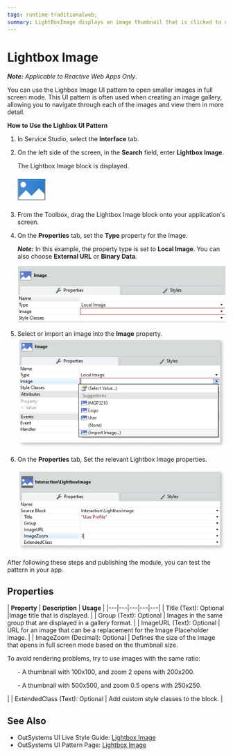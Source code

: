 ```yaml
---
tags: runtime-traditionalweb; 
summary: LightBoxImage displays an image thumbnail that is clicked to open a fullscreen image.
---
```


# Lightbox Image

**_Note:_**  _Applicable to Reactive Web Apps Only_.

You can use the Lighbox Image UI pattern to open smaller images in full screen mode. This UI pattern is often used when creating an image gallery, allowing you to navigate through each of the images and view them in more detail.  


**How to Use the Lighbox UI Pattern**

1. In Service Studio, select the **Interface** tab.

2. On the left side of the screen, in the **Search** field, enter **Lightbox Image**.

    The Lightbox Image block is displayed.

    ![](<images/lightboximage-image-7.png?width=600>)

     


  3. From the Toolbox, drag the Lightbox Image block onto your application's screen.
  4. On the **Properties** tab, set the **Type** property for the Image.

        **_Note:_**  In this example, the property type is set to **Local Image**. You can also choose **External URL** or **Binary Data**.

      ![](<images/lightboximage-image-8.png>)
        
5. Select or import an image into the **Image** property.
      ![](<images/lightboximage-image-9.png>)

6.  On the **Properties** tab, Set the relevant Lightbox Image properties. 

     ![](<images/lightboximage-image-10.png>)

After following these steps and publishing the module, you can test the pattern in your app.

## Properties

| **Property** |  **Description** |  **Usage** | 
|---|---|---|---|---|
| Title (Text): Optional  |Image title that is displayed. |
| Group (Text): Optional | Images in the same group that are displayed in a gallery format. |
| ImageURL (Text): Optional | URL for an image that can be a replacement for the Image Placeholder image. |
| ImageZoom (Decimal): Optional  |  Defines the size of the image that opens in full screen mode based on the thumbnail size. <p> To avoid rendering problems, try to use images with the same ratio: <ul> - A thumbnail with 100x100, and zoom 2 opens with 200x200.</ul><ul> - A thumbnail with 500x500, and zoom 0.5 opens with 250x250.</ul></p> |
| ExtendedClass (Text): Optional |  Add custom style classes to the block. |





## See Also
* OutSystems UI Live Style Guide: [Lightbox Image](https://outsystemsui.outsystems.com/WebStyleGuidePreview/LightboxImage.aspx)
* OutSystems UI Pattern Page: [Lightbox Image](https://outsystemsui.outsystems.com/OutSystemsUIWebsite/PatternDetail?PatternId=46)
